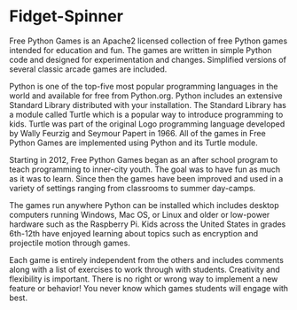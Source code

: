 # Fidget-Spinner

Free Python Games is an Apache2 licensed collection of free Python games intended for education and fun. The games are written in simple Python code and designed for experimentation and changes. Simplified versions of several classic arcade games are included.

Python is one of the top-five most popular programming languages in the world and available for free from Python.org. Python includes an extensive Standard Library distributed with your installation. The Standard Library has a module called Turtle which is a popular way to introduce programming to kids. Turtle was part of the original Logo programming language developed by Wally Feurzig and Seymour Papert in 1966. All of the games in Free Python Games are implemented using Python and its Turtle module.

Starting in 2012, Free Python Games began as an after school program to teach programming to inner-city youth. The goal was to have fun as much as it was to learn. Since then the games have been improved and used in a variety of settings ranging from classrooms to summer day-camps.

The games run anywhere Python can be installed which includes desktop computers running Windows, Mac OS, or Linux and older or low-power hardware such as the Raspberry Pi. Kids across the United States in grades 6th-12th have enjoyed learning about topics such as encryption and projectile motion through games.

Each game is entirely independent from the others and includes comments along with a list of exercises to work through with students. Creativity and flexibility is important. There is no right or wrong way to implement a new feature or behavior! You never know which games students will engage with best.
